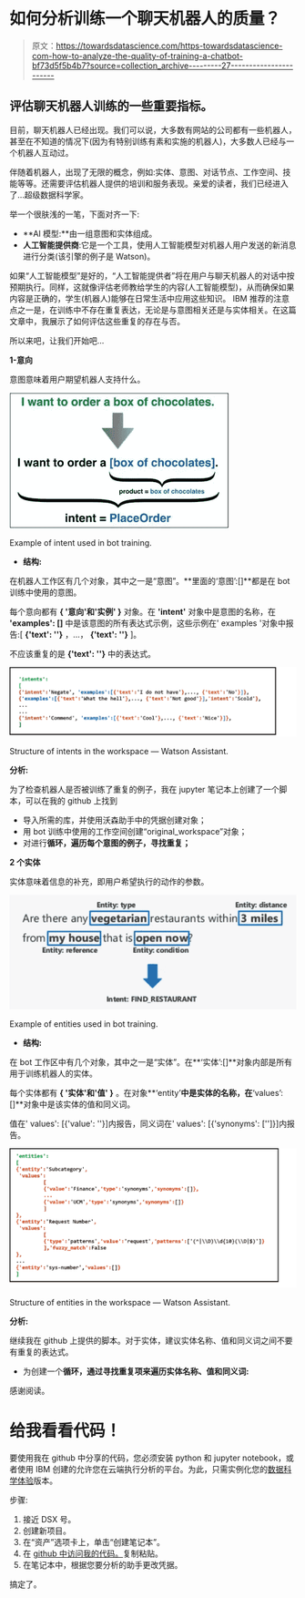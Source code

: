 # 如何分析训练一个聊天机器人的质量？

> 原文：<https://towardsdatascience.com/https-towardsdatascience-com-how-to-analyze-the-quality-of-training-a-chatbot-bf73d5f5b4b7?source=collection_archive---------27----------------------->

## 评估聊天机器人训练的一些重要指标。

目前，聊天机器人已经出现。我们可以说，大多数有网站的公司都有一些机器人，甚至在不知道的情况下(因为有特别训练有素和实施的机器人)，大多数人已经与一个机器人互动过。

伴随着机器人，出现了无限的概念，例如:实体、意图、对话节点、工作空间、技能等等。还需要评估机器人提供的培训和服务表现。亲爱的读者，我们已经进入了…超级数据科学家。

举一个很肤浅的一笔，下面对齐一下:

*   **AI 模型:**由一组意图和实体组成。
*   **人工智能提供商**:它是一个工具，使用人工智能模型对机器人用户发送的新消息进行分类(该引擎的例子是 Watson)。

如果“人工智能模型”是好的，“人工智能提供者”将在用户与聊天机器人的对话中按预期执行。同样，这就像评估老师教给学生的内容(人工智能模型)，从而确保如果内容是正确的，学生(机器人)能够在日常生活中应用这些知识。
IBM 推荐的注意点之一是，在训练中不存在重复表达，无论是与意图相关还是与实体相关。在这篇文章中，我展示了如何评估这些重复的存在与否。

所以来吧，让我们开始吧…

**1-意向**

意图意味着用户期望机器人支持什么。

![](img/15a5a7ce419c9d1e4fce85a256992d74.png)

Example of intent used in bot training.

*   **结构:**

在机器人工作区有几个对象，其中之一是“意图”。**里面的‘意图’:[]**都是在 bot 训练中使用的意图。

每个意向都有 **{ '意向'**和**'实例' }** 对象。在 **'intent'** 对象中是意图的名称，在 **'examples': []** 中是该意图的所有表达式示例，这些示例在' examples '对象中报告:[ **{'text': ''}** ，…， **{'text': ''}** ]。

不应该重复的是 **{'text': ''}** 中的表达式。

![](img/8147de1fdb0e61cfaf5ca36655f7f6b6.png)

Structure of intents in the workspace — Watson Assistant.

**分析:**

为了检查机器人是否被训练了重复的例子，我在 jupyter 笔记本上创建了一个脚本，可以在我的 github 上找到

*   导入所需的库，并使用沃森助手中的凭据创建对象；
*   用 bot 训练中使用的工作空间创建“original_workspace”对象；
*   对进行**循环，遍历每个意图的例子，寻找重复；**

**2 个实体**

实体意味着信息的补充，即用户希望执行的动作的参数。

![](img/eaffa7d2675956bf7d32a67e0229a090.png)

Example of entities used in bot training.

*   **结构:**

在 bot 工作区中有几个对象，其中之一是“实体”。在**‘实体’:[]**对象内部是所有用于训练机器人的实体。

每个实体都有 **{ '实体'**和**'值' }** 。在对象**‘entity’**中是实体的名称，在**‘values’:[]**对象中是该实体的值和同义词。

值在' values': [{'value': ''}]内报告，同义词在' values': [{'synonyms': ['']}]内报告。

![](img/9def74188df22f2913f08936774eae16.png)

Structure of entities in the workspace — Watson Assistant.

**分析:**

继续我在 github 上提供的脚本。对于实体，建议实体名称、值和同义词之间不要有重复的表达式。

*   为创建一个**循环，通过寻找重复项来遍历实体名称、值和同义词:**

感谢阅读。

# 给我看看代码！

要使用我在 github 中分享的代码，您必须安装 python 和 jupyter notebook，或者使用 IBM 创建的允许您在云端执行分析的平台。为此，只需实例化您的[数据科学体验](https://console.bluemix.net/catalog/services/data-science-experience)版本。

步骤:

1.  接近 DSX 号。
2.  创建新项目。
3.  在“资产”选项卡上，单击“创建笔记本”。
4.  在 [github 中访问我的代码。](https://github.com/danicunhase/Intents-and-Entities.git)复制粘贴。
5.  在笔记本中，根据您要分析的助手更改凭据。

搞定了。